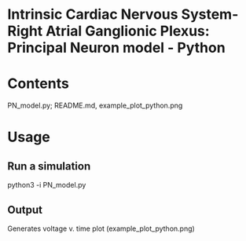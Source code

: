 # Intrinsic Cardiac Nervous System-Right Atrial Ganglionic Plexus: Principal Neuron model - Python

# Contents
PN_model.py; README.md, example_plot_python.png

# Usage
## Run a simulation
  python3 -i PN_model.py

## Output
  Generates voltage v. time plot (example_plot_python.png)

